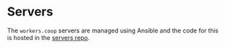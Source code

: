 # Servers

The `workers.coop` servers are managed using Ansible and the code for this is hosted in the [servers repo](https://git.coop/workers/servers).

